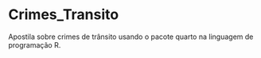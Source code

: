 # Crimes_Transito
Apostila sobre crimes de trânsito usando o pacote quarto na linguagem de programação R.
